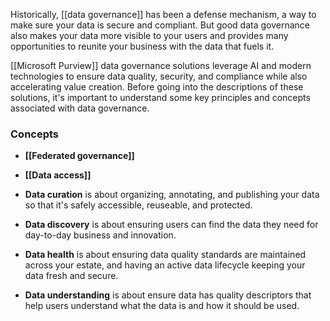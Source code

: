 Historically, [[data governance]] has been a defense mechanism, a way to make sure your data is secure and compliant. But good data governance also makes your data more visible to your users and provides many opportunities to reunite your business with the data that fuels it.

[[Microsoft Purview]] data governance solutions leverage AI and modern technologies to ensure data quality, security, and compliance while also accelerating value creation. Before going into the descriptions of these solutions, it's important to understand some key principles and concepts associated with data governance.
### Concepts
- **[[Federated governance]]**
- **[[Data access]]** 
- **Data curation** is about organizing, annotating, and publishing your data so that it's safely accessible, reuseable, and protected.
    
- **Data discovery** is about ensuring users can find the data they need for day-to-day business and innovation.
    
- **Data health** is about ensuring data quality standards are maintained across your estate, and having an active data lifecycle keeping your data fresh and secure.
    
- **Data understanding** is about ensure data has quality descriptors that help users understand what the data is and how it should be used.